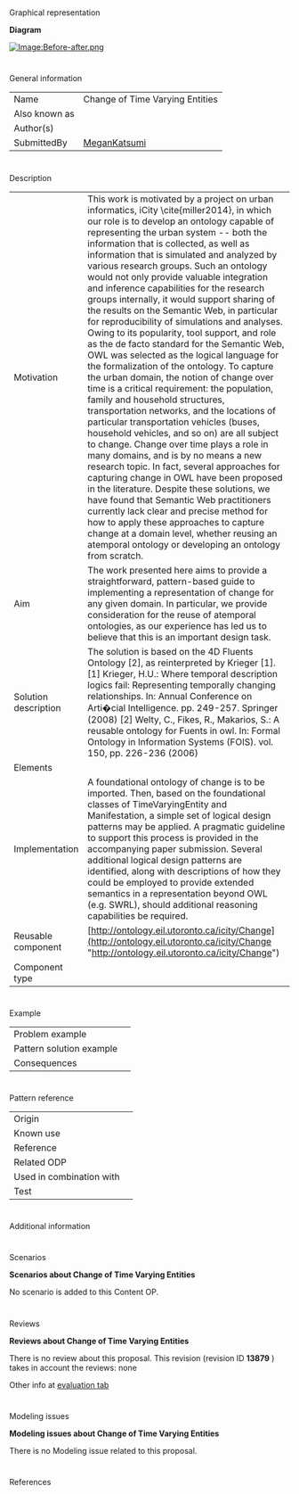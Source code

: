 # 

 Graphical representation



__Diagram__ 





[![Image:Before-after.png](../images/9/97/Before-after.png)](../Image/Before-after.png "Image:Before-after.png")





# 

 General information




|  |  |
| --- | --- |
|  Name  |  Change of Time Varying Entities  |
|  Also known as  |  |
|  Author(s)  |  |
|  SubmittedBy  | [MeganKatsumi](../User/MeganKatsumi "User:MeganKatsumi")  |



  





# 

 Description




|  |  |
| --- | --- |
|  Motivation  |  This work is motivated by a project on urban informatics, iCity \cite{miller2014}, in which our role is to develop an ontology capable of representing the urban system -- both the information that is collected, as well as information that is simulated and analyzed by various research groups. Such an ontology would not only provide valuable integration and inference capabilities for the research groups internally, it would support sharing of the results on the Semantic Web, in particular for reproducibility of simulations and analyses. Owing to its popularity, tool support, and role as the de facto standard for the Semantic Web, OWL was selected as the logical language for the formalization of the ontology.  To capture the urban domain, the notion of change over time is a critical requirement: the population, family and household structures, transportation networks, and the locations of particular transportation vehicles (buses, household vehicles, and so on) are all subject to change.  Change over time plays a role in many domains, and is by no means a new research topic. In fact, several approaches for capturing change in OWL have been proposed in the literature. Despite these solutions, we have found that Semantic Web practitioners currently lack clear and precise method for how to apply these approaches to capture change at a domain level, whether reusing an atemporal ontology or developing an ontology from scratch.  |
|  Aim  |  The work presented here aims to provide a straightforward, pattern-based guide to implementing a representation of change for any given domain. In particular, we provide consideration for the reuse of atemporal ontologies, as our experience has led us to believe that this is an important design task.  |
|  Solution description  |  The solution is based on the 4D Fluents Ontology [2], as reinterpreted by Krieger [1].  [1] Krieger, H.U.: Where temporal description logics fail: Representing temporally changing relationships. In: Annual Conference on Arti�cial Intelligence. pp. 249-257. Springer (2008)  [2] Welty, C., Fikes, R., Makarios, S.: A reusable ontology for Fuents in owl. In: Formal Ontology in Information Systems (FOIS). vol. 150, pp. 226-236 (2006)  |
|  Elements  |  |
|  Implementation  |  A foundational ontology of change is to be imported. Then, based on the foundational classes of TimeVaryingEntity and Manifestation, a simple set of logical design patterns may be applied. A pragmatic guideline to support this process is provided in the accompanying paper submission.  Several additional logical design patterns are identified, along with descriptions of how they could be employed to provide extended semantics in a representation beyond OWL (e.g. SWRL), should additional reasoning capabilities be required.  |
|  Reusable component  | [http://ontology.eil.utoronto.ca/icity/Change](http://ontology.eil.utoronto.ca/icity/Change "http://ontology.eil.utoronto.ca/icity/Change")  |
|  Component type  |  |



  





# 

 Example




|  |  |
| --- | --- |
|  Problem example  |  |
|  Pattern solution example  |  |
|  Consequences  |  |



  





# 

 Pattern reference




|  |  |
| --- | --- |
|  Origin  |  |
|  Known use  |  |
|  Reference  |  |
|  Related ODP  |  |
|  Used in combination with  |  |
|  Test  |  |



# 

 Additional information



# 

 Scenarios




__Scenarios about Change of Time Varying Entities__ 


 No scenario is added to this Content OP.
 




# 

 Reviews




__Reviews about Change of Time Varying Entities__ 


 There is no review about this proposal.
This revision (revision ID
 __13879__ 
 ) takes in account the reviews: none
 



 Other info at
 [evaluation tab](http://ontologydesignpatterns.org/wiki/index.php?title=Submissions:Change_of_Time_Varying_Entities&action=evaluation "http://ontologydesignpatterns.org/wiki/index.php?title=Submissions:Change_of_Time_Varying_Entities&action=evaluation") 





  





# 

 Modeling issues




__Modeling issues about Change of Time Varying Entities__ 


 There is no Modeling issue related to this proposal.
 




  





# 

 References